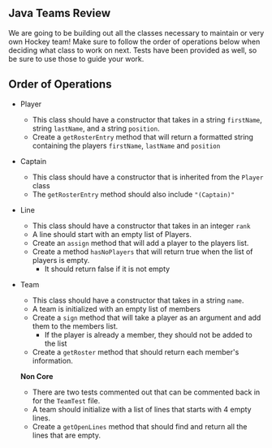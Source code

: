 ## Java Teams Review

We are going to be building out all the classes necessary to maintain or very own Hockey team! Make sure to follow
the order of operations below when deciding what class to work on next.
Tests have been provided as well, so be sure to use those to guide your work.

## Order of Operations

- Player
    - This class should have a constructor that takes in a string `firstName`, string `lastName`, and a string `position`.
    - Create a `getRosterEntry` method that will return a formatted string containing the players `firstName`,
      `lastName` and `position`
- Captain
    - This class should have a constructor that is inherited from the `Player` class
    - The `getRosterEntry` method should also include `"(Captain)"`
- Line
    - This class should have a constructor that takes in an integer `rank`
    - A line should start with an empty list of Players.
    - Create an `assign` method that will add a player to the players list.  
    - Create a method `hasNoPlayers` that will return true when the list of players is empty.
      - It should return false if it is not empty
    
- Team
    - This class should have a constructor that takes in a string `name`.
    - A team is initialized with an empty list of members
    - Create a `sign` method that will take a player as an argument and add them to the members list.
      - If the player is already a member, they should not be added to the list
    - Create a `getRoster` method that should return each member's information.
      
    **Non Core**
    - There are two tests commented out that can be commented back in for the `TeamTest` file.
    - A team should initialize with a list of lines that starts with 4 empty lines.
    - Create a `getOpenLines` method that should find and return all the lines that are empty.
